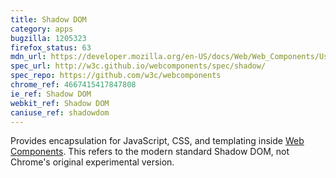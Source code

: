 ```yaml
---
title: Shadow DOM
category: apps
bugzilla: 1205323
firefox_status: 63
mdn_url: https://developer.mozilla.org/en-US/docs/Web/Web_Components/Using_shadow_DOM
spec_url: http://w3c.github.io/webcomponents/spec/shadow/
spec_repo: https://github.com/w3c/webcomponents
chrome_ref: 4667415417847808
ie_ref: Shadow DOM
webkit_ref: Shadow DOM
caniuse_ref: shadowdom
---
```


Provides encapsulation for JavaScript, CSS, and templating inside [Web Components](https://developer.mozilla.org/en-US/docs/Web/Web_Components). This refers to the modern standard Shadow DOM, not Chrome's original experimental version.
